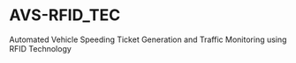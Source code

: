 # AVS-RFID_TEC
Automated Vehicle Speeding Ticket Generation and Traffic Monitoring using RFID Technology
